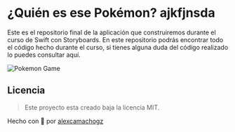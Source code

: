 # ¿Quién es ese Pokémon? ajkfjnsda

Este es el repositorio final de la aplicación que construiremos durante el curso de Swift con Storyboards.
En este repositorio podrás encontrar todo el código hecho durante el curso, si tienes alguna duda del código realizado lo puedes consultar aquí.

![Pokemon Game](https://i.imgur.com/Rdll2KU.png)

## Licencia
> Este proyecto esta creado baja la licencia MIT.

Hecho con 💚 por [alexcamachogz](https://twitter.com/alexcamachogz)
